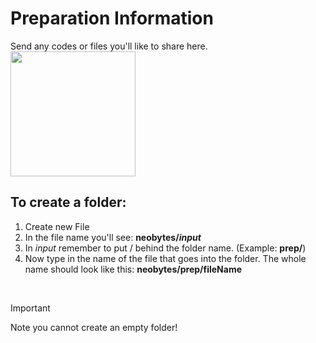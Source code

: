 # Preparation Information

Send any codes or files you'll like to share here.
<br>
<img src="https://github.com/qiaodotzip/neobytes/assets/139465626/2ccd1e59-62a6-44d7-96c9-47152721bc6e" width="200" />
<br>
## To create a folder:
1. Create new File
2. In the file name you'll see: **neobytes/*input***
3. In *input* remember to put / behind the folder name. (Example: **prep/**)
4. Now type in the name of the file that goes into the folder. The whole name should look like this: **neobytes/prep/fileName**
<br>

> [!IMPORTANT]
> Note you cannot create an empty folder!

